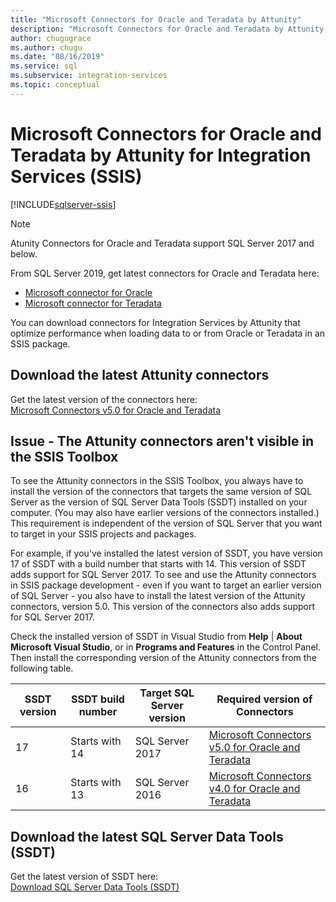 ```yaml
---
title: "Microsoft Connectors for Oracle and Teradata by Attunity"
description: "Microsoft Connectors for Oracle and Teradata by Attunity for Integration Services (SSIS)"
author: chugugrace
ms.author: chugu
ms.date: "08/16/2019"
ms.service: sql
ms.subservice: integration-services
ms.topic: conceptual
---
```

# Microsoft Connectors for Oracle and Teradata by Attunity for Integration Services (SSIS)

[!INCLUDE[sqlserver-ssis](../includes/applies-to-version/sqlserver-ssis.md)]

> [!NOTE]
> Atunity Connectors for Oracle and Teradata support SQL Server 2017 and below.
>
> From SQL Server 2019, get latest connectors for Oracle and Teradata here:
> - [Microsoft connector for Oracle](data-flow/oracle-connector.md)
> - [Microsoft connector for Teradata](data-flow/teradata-connector.md)

You can download connectors for Integration Services by Attunity that optimize performance when loading data to or from Oracle or Teradata in an SSIS package.

## Download the latest Attunity connectors

Get the latest version of the connectors here:  
[Microsoft Connectors v5.0 for Oracle and Teradata](https://www.microsoft.com/download/details.aspx?id=55179)

## Issue - The Attunity connectors aren't visible in the SSIS Toolbox

To see the Attunity connectors in the SSIS Toolbox, you always have to install the version of the connectors that targets the same version of SQL Server as the version of SQL Server Data Tools (SSDT) installed on your computer. (You may also have earlier versions of the connectors installed.) This requirement is independent of the version of SQL Server that you want to target in your SSIS projects and packages.

For example, if you've installed the latest version of SSDT, you have version 17 of SSDT with a build number that starts with 14. This version of SSDT adds support for SQL Server 2017. To see and use the Attunity connectors in SSIS package development - even if you want to target an earlier version of SQL Server - you also have to install the latest version of the Attunity connectors, version 5.0. This version of the connectors also adds support for SQL Server 2017.

Check the installed version of SSDT in Visual Studio from **Help** | **About Microsoft Visual Studio**, or in **Programs and Features** in the Control Panel. Then install the corresponding version of the Attunity connectors from the following table.

|SSDT version|SSDT build number|Target SQL Server version|Required version of Connectors|
|---------|---------|---------|---------|
|17|Starts with 14|SQL Server 2017|[Microsoft Connectors v5.0 for Oracle and Teradata](https://www.microsoft.com/download/details.aspx?id=55179)|
|16|Starts with 13|SQL Server 2016|[Microsoft Connectors v4.0 for Oracle and Teradata](https://www.microsoft.com/download/details.aspx?id=52950)|

## Download the latest SQL Server Data Tools (SSDT)

Get the latest version of SSDT here:  
[Download SQL Server Data Tools (SSDT)](..//ssdt/download-sql-server-data-tools-ssdt.md)

